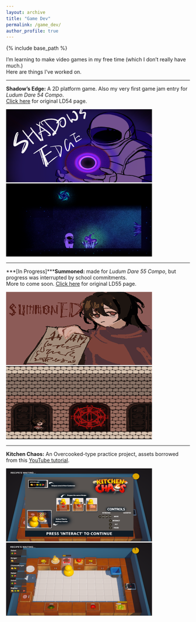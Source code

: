 ```yaml
---
layout: archive
title: "Game Dev"
permalink: /game_dev/
author_profile: true
---
```


{% include base_path %}

I’m learning to make video games in my free time (which I don’t really have much.)<br>
Here are things I've worked on.

---

**Shadow’s Edge:** A 2D platform game. Also my very first game jam entry for *Ludum Dare 54 Compo*.<br>
[Click here](https://ldjam.com/events/ludum-dare/54/shadows-edge) for original LD54 page.

<img src="/images/LD54_cover.png" width="400" height="200">
<img src="/images/LD54_1.png" width="400" height="200">

---

***[In Progress]*****Summoned:** made for *Ludum Dare 55 Compo*, but progress was interrupted by school commitments. <br>
More to come soon. [Click here](https://ldjam.com/events/ludum-dare/55/summoned) for original LD55 page.

<img src="/images/LD55_cover.png" width="400" height="200">
<img src="/images/LD55_1.png" width="400" height="200">

---

**Kitchen Chaos:** An Overcooked-type practice project, assets borrowed from this [YouTube tutorial](https://www.youtube.com/watch?v=AmGSEH7QcDg).

<img src="/images/KC_1.png" width="400" height="200">
<img src="/images/KC_2.png" width="400" height="200">